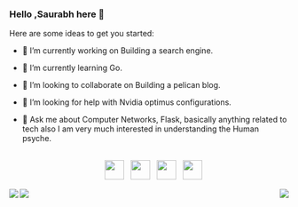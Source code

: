 ### Hello ,Saurabh here 👋

Here are some ideas to get you started:

- 🔭 I’m currently working on Building a search engine.
- 🌱 I’m currently learning Go.
- 👯 I’m looking to collaborate on Building a pelican blog.
- 🤔 I’m looking for help with Nvidia optimus configurations.
- 💬 Ask me about Computer Networks, Flask, basically anything related to tech also I am very much interested in understanding the Human psyche. 
    
    <br>
    <div align="center">
    <a href="mailto:extremophilarum@gmail.com"><img height="35" src="https://raw.githubusercontent.com/EXTREMOPHILARUM/SuperTinyIcons/master/images/svg/gmail.svg"></a>&nbsp;&nbsp;
    <a href="https://linkedin.com/in/extremophilarum"><img height="35" src="https://raw.githubusercontent.com/EXTREMOPHILARUM/SuperTinyIcons/master/images/svg/linkedin.svg"></a>&nbsp;&nbsp;
    <a href="https://twitter.com/EXTREMOPHILARUM"><img height="35" src="https://raw.githubusercontent.com/EXTREMOPHILARUM/SuperTinyIcons/master/images/svg/twitter.svg"></a>&nbsp;&nbsp;
    <a href="https://instagram.com/extremophilarum"><img height="35" src="https://raw.githubusercontent.com/EXTREMOPHILARUM/SuperTinyIcons/master/images/svg/instagram.svg"></a>&nbsp;&nbsp;
    </div>


<a href="https://github.com/extremophilarum?tab=repositories">
<img align="left" src="https://github-readme-stats.vercel.app/api?username=extremophilarum&show_icons=true"/>
<a href="https://github.com/extremophilarum?tab=repositories">
<img align="right" src="https://github-readme-stats.vercel.app/api/top-langs/?username=extremophilarum&hide_langs_below=1"/>

<img src="https://metrics.lecoq.io/EXTREMOPHILARUM?base.header=0&base.activity=0&base.community=0&base.repositories=0&base.metadata=0&isocalendar=1&isocalendar.duration=full-year"/>

